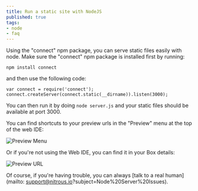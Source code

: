 ```yaml
---
title: Run a static site with NodeJS
published: true
tags:
- node
- faq
---
```


Using the "connect" npm package, you can serve static files easily with node. Make sure the "connect" npm package is installed first by running:

    npm install connect

and then use the following code:

    var connect = require('connect');
    connect.createServer(connect.static(__dirname)).listen(3000);

You can then run it by doing `node server.js` and your static files should be available at port 3000.

You can find shortcuts to your preview urls in the "Preview" menu at the top of the web IDE:

![Preview Menu](https://raw.github.com/action-io/action-assets/master/support/screenshots/preview-menu.png)

Or if you're not using the Web IDE, you can find it in your Box details:

![Preview URL](https://raw.github.com/action-io/action-assets/master/support/screenshots/box-preview-url.png)

Of course, if you're having trouble, you can always [talk to a real human](mailto: support@nitrous.io?subject=Node%20Server%20Issues).
